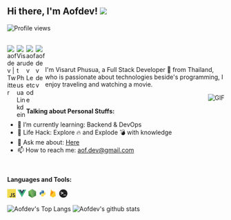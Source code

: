## Hi there, I'm Aofdev! <img src="https://media.giphy.com/media/ggRRQe8moeCp0hNb6z/giphy.gif" width="29px"> 
![Profile views](https://gpvc.arturio.dev/aofdev)

<br/>
<a href="https://twitter.com/aof_dev">
  <img align="left" alt="aofdev | Twitter" width="22px" src="https://cdn.jsdelivr.net/npm/simple-icons@v3/icons/twitter.svg" />
</a>
<a href="https://www.linkedin.com/in/visarut-phusua-175820158/">
  <img align="left" alt="Visarut Phusua Linkdein" width="22px" src="https://cdn.jsdelivr.net/npm/simple-icons@v3/icons/linkedin.svg" />
</a>
<a href="https://leetcode.com/aofdev/">
  <img align="left" alt="aofdev Leetcode" width="22px" src="https://cdn.jsdelivr.net/npm/simple-icons@v3/icons/leetcode.svg" />
</a>
<a href="https://dev.to/aofdev/">
  <img align="left" alt="aofdev dev" width="22px" src="https://img.icons8.com/windows/32/000000/dev.png" />
</a>
<br/>
<br/>

I'm Visarut Phusua, a Full Stack Developer 🚀 from Thailand, who is passionate about technologies beside's programming, I enjoy traveling and watching a movie.
  
  <img align="right" alt="GIF" src="https://media.giphy.com/media/836HiJc7pgzy8iNXCn/giphy.gif" />

<br/>

**Talking about Personal Stuffs:**

- 🌱 I’m currently learning: Backend & DevOps
- 🎯 Life Hack: Explore 🔥 and Explode 💣 with knowledge
- 💬 Ask me about: [Here](https://github.com/aofdev/aofdev/issues)
- 📫 How to reach me: aof.dev@gmail.com

<br/>

**Languages and Tools:**  

<code><img height="20" src="https://raw.githubusercontent.com/github/explore/80688e429a7d4ef2fca1e82350fe8e3517d3494d/topics/javascript/javascript.png"></code>
<code><img height="20" src="https://raw.githubusercontent.com/github/explore/80688e429a7d4ef2fca1e82350fe8e3517d3494d/topics/vue/vue.png"></code>
<code><img height="20" src="https://raw.githubusercontent.com/github/explore/80688e429a7d4ef2fca1e82350fe8e3517d3494d/topics/nodejs/nodejs.png"></code>
<code><img height="20" src="https://raw.githubusercontent.com/github/explore/80688e429a7d4ef2fca1e82350fe8e3517d3494d/topics/python/python.png"></code>
<code><img height="20" src="https://raw.githubusercontent.com/github/explore/80688e429a7d4ef2fca1e82350fe8e3517d3494d/topics/firebase/firebase.png"></code>
<code><img height="20" src="https://raw.githubusercontent.com/github/explore/80688e429a7d4ef2fca1e82350fe8e3517d3494d/topics/terminal/terminal.png"></code>

![Aofdev's Top Langs](https://github-readme-stats.vercel.app/api/top-langs/?username=aofdev&layout=compact&hide=php&hide_border=true)
![Aofdev's github stats](https://github-readme-stats.vercel.app/api?username=aofdev&show_icons=true&hide_border=true)


